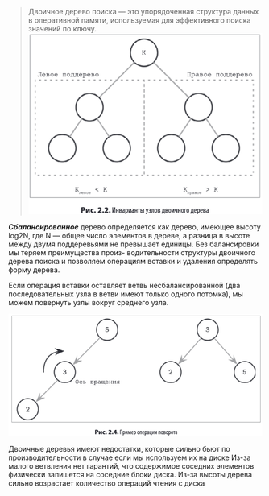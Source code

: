 > Двоичное дерево поиска — это упорядоченная структура данных в оперативной
памяти, используемая для эффективного поиска значений по ключу. 
![binary-tree.png](../../resources/binary-tree.png)

**_Сбалансированное_** дерево определяется как дерево, имеющее высоту log2N, где N —
общее число элементов в дереве, а разница в высоте между двумя поддеревьями не
превышает единицы. Без балансировки мы теряем преимущества произ-
водительности структуры двоичного дерева поиска и позволяем операциям вставки
и удаления определять форму дерева.


Если операция вставки оставляет
ветвь несбалансированной (два последовательных узла в ветви имеют только одного
потомка), мы можем повернуть узлы вокруг среднего узла.

![tree-balancing.png](../../resources/tree-balancing.png)

Двоичные деревья имеют недостатки, которые сильно бьют по производительности в случае если мы используем их на диске
Из-за малого ветвления нет гарантий, что содержимое соседних элементов физически запишется на соседние блоки диска.
Из-за высоты дерева сильно возрастает количество операций чтения с диска